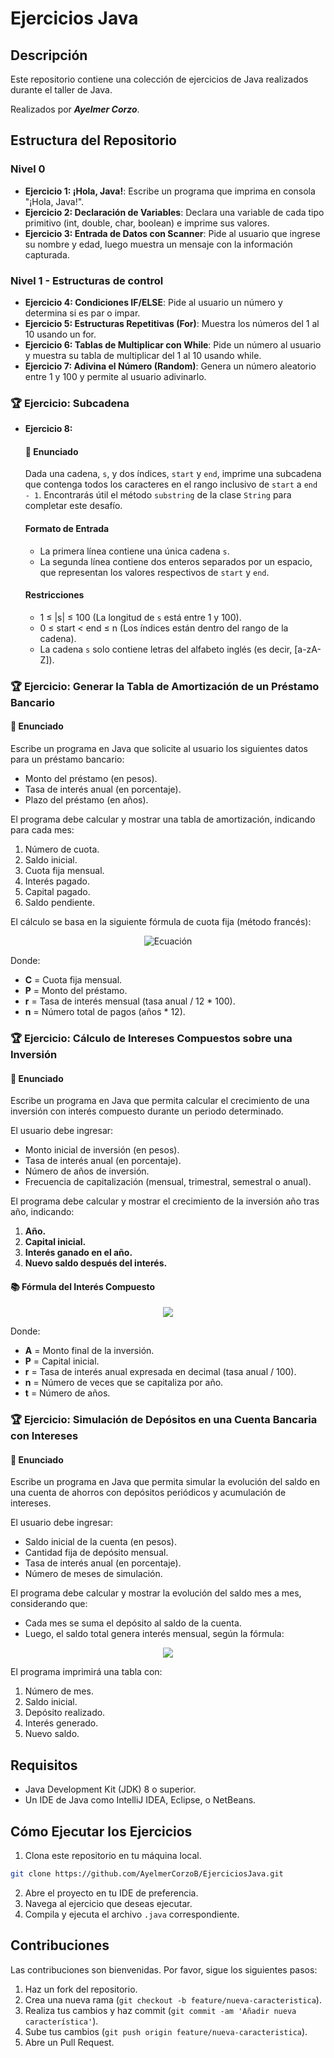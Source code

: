 # Ejercicios Java

## Descripción
Este repositorio contiene una colección de ejercicios de Java realizados durante el taller de Java.

Realizados por ***Ayelmer Corzo***.

## Estructura del Repositorio

### Nivel 0
- **Ejercicio 1: ¡Hola, Java!**: Escribe un programa que imprima en consola "¡Hola, Java!".
- **Ejercicio 2: Declaración de Variables**: Declara una variable de cada tipo primitivo (int, double, char, boolean) e imprime sus valores.
- **Ejercicio 3: Entrada de Datos con Scanner**: Pide al usuario que ingrese su nombre y edad, luego muestra un mensaje con la información capturada.

### Nivel 1 - Estructuras de control
- **Ejercicio 4: Condiciones IF/ELSE**: Pide al usuario un número y determina si es par o impar.
- **Ejercicio 5: Estructuras Repetitivas (For)**: Muestra los números del 1 al 10 usando un for.
- **Ejercicio 6: Tablas de Multiplicar con While**: Pide un número al usuario y muestra su tabla de multiplicar del 1 al 10 usando while.
- **Ejercicio 7: Adivina el Número (Random)**: Genera un número aleatorio entre 1 y 100 y permite al usuario adivinarlo.

### 🏆 Ejercicio: Subcadena
- **Ejercicio 8:**
    #### 📌 Enunciado
    Dada una cadena, `s`, y dos índices, `start` y `end`, imprime una subcadena que contenga todos los caracteres en el rango inclusivo de `start` a `end - 1`. Encontrarás útil el método `substring` de la clase `String` para completar este desafío.
    #### Formato de Entrada
    - La primera línea contiene una única cadena `s`.
    - La segunda línea contiene dos enteros separados por un espacio, que representan los valores respectivos de `start` y `end`.
    #### Restricciones
    - 1 ≤ |s| ≤ 100 (La longitud de `s` está entre 1 y 100).
    - 0 ≤ start < end ≤ n (Los índices están dentro del rango de la cadena).
    - La cadena `s` solo contiene letras del alfabeto inglés (es decir, [a-zA-Z]).

### 🏆 Ejercicio: Generar la Tabla de Amortización de un Préstamo Bancario
#### 📌 Enunciado
Escribe un programa en Java que solicite al usuario los siguientes datos para un préstamo bancario:
- Monto del préstamo (en pesos).
- Tasa de interés anual (en porcentaje).
- Plazo del préstamo (en años).

El programa debe calcular y mostrar una tabla de amortización, indicando para cada mes:
1. Número de cuota.
2. Saldo inicial.
3. Cuota fija mensual.
4. Interés pagado.
5. Capital pagado.
6. Saldo pendiente.

El cálculo se basa en la siguiente fórmula de cuota fija (método francés):

<p align="center">
        <img src="https://latex.codecogs.com/png.latex?{\color{Yellow}C%20-%20%5Cfrac%7BP%20%5Ctimes%20R%7D%7B1%20-%20(1%20%2B%20r)%5E%7B-n%7D%7D" alt="Ecuación" >
</p>

Donde:
- **C** = Cuota fija mensual.
- **P** = Monto del préstamo.
- **r** = Tasa de interés mensual (tasa anual / 12 * 100).
- **n** = Número total de pagos (años * 12).

### 🏆 Ejercicio: Cálculo de Intereses Compuestos sobre una Inversión
#### 📌 Enunciado
Escribe un programa en Java que permita calcular el crecimiento de una inversión con interés compuesto durante un periodo determinado.

El usuario debe ingresar:
- Monto inicial de inversión (en pesos).
- Tasa de interés anual (en porcentaje).
- Número de años de inversión.
- Frecuencia de capitalización (mensual, trimestral, semestral o anual).

El programa debe calcular y mostrar el crecimiento de la inversión año tras año, indicando:
1. **Año.**
2. **Capital inicial.**
3. **Interés ganado en el año.**
4. **Nuevo saldo después del interés.**

#### 📚 Fórmula del Interés Compuesto

<p align="center">
        <img src="https://latex.codecogs.com/png.latex?{\color{Yellow}A%20%3D%20P%20%5Ctimes%20%5Cleft(1%20%2B%20%5Cfrac%7Br%7D%7Bn%7D%5Cright)%5E%7Bn%20%5Ctimes%20t%7D" >
</p>

Donde:
- **A** = Monto final de la inversión.
- **P** = Capital inicial.
- **r** = Tasa de interés anual expresada en decimal (tasa anual / 100).
- **n** = Número de veces que se capitaliza por año.
- **t** = Número de años.

### 🏆 Ejercicio: Simulación de Depósitos en una Cuenta Bancaria con Intereses
#### 📌 Enunciado
Escribe un programa en Java que permita simular la evolución del saldo en una cuenta de ahorros con depósitos periódicos y acumulación de intereses.

El usuario debe ingresar:
- Saldo inicial de la cuenta (en pesos).
- Cantidad fija de depósito mensual.
- Tasa de interés anual (en porcentaje).
- Número de meses de simulación.

El programa debe calcular y mostrar la evolución del saldo mes a mes, considerando que:
- Cada mes se suma el depósito al saldo de la cuenta.
- Luego, el saldo total genera interés mensual, según la fórmula:
<p align="center">
        <img src="https://latex.codecogs.com/png.latex?{\color{Yellow}Interes\%20Mensual\%20=%20\frac{TasaAnual}{12}%20\times%20Saldo\%20Actual" >
</p>

El programa imprimirá una tabla con:
1. Número de mes.
2. Saldo inicial.
3. Depósito realizado.
4. Interés generado.
5. Nuevo saldo.

## Requisitos
- Java Development Kit (JDK) 8 o superior.
- Un IDE de Java como IntelliJ IDEA, Eclipse, o NetBeans.

## Cómo Ejecutar los Ejercicios
1. Clona este repositorio en tu máquina local.

```bash
git clone https://github.com/AyelmerCorzoB/EjerciciosJava.git
```
2. Abre el proyecto en tu IDE de preferencia.
3. Navega al ejercicio que deseas ejecutar.
4. Compila y ejecuta el archivo `.java` correspondiente.

## Contribuciones
Las contribuciones son bienvenidas. Por favor, sigue los siguientes pasos:
1. Haz un fork del repositorio.
2. Crea una nueva rama (`git checkout -b feature/nueva-caracteristica`).
3. Realiza tus cambios y haz commit (`git commit -am 'Añadir nueva característica'`).
4. Sube tus cambios (`git push origin feature/nueva-caracteristica`).
5. Abre un Pull Request.



